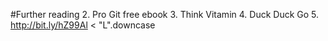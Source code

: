 #Further reading
2. Pro Git free ebook
3. Think Vitamin
4. Duck Duck Go
5. http://bit.ly/hZ99Al < "L".downcase
